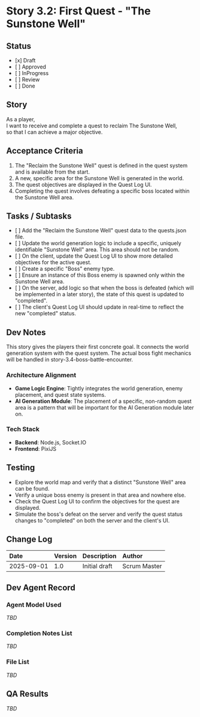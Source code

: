 # **Story 3.2: First Quest \- "The Sunstone Well"**

## **Status**

* \[x\] Draft  
* \[ \] Approved  
* \[ \] InProgress  
* \[ \] Review  
* \[ \] Done

## **Story**

As a player,  
I want to receive and complete a quest to reclaim The Sunstone Well,  
so that I can achieve a major objective.

## **Acceptance Criteria**

1. The "Reclaim the Sunstone Well" quest is defined in the quest system and is available from the start.  
2. A new, specific area for the Sunstone Well is generated in the world.  
3. The quest objectives are displayed in the Quest Log UI.  
4. Completing the quest involves defeating a specific boss located within the Sunstone Well area.

## **Tasks / Subtasks**

* \[ \] Add the "Reclaim the Sunstone Well" quest data to the quests.json file.  
* \[ \] Update the world generation logic to include a specific, uniquely identifiable "Sunstone Well" area. This area should not be random.  
* \[ \] On the client, update the Quest Log UI to show more detailed objectives for the active quest.  
* \[ \] Create a specific "Boss" enemy type.  
* \[ \] Ensure an instance of this Boss enemy is spawned only within the Sunstone Well area.  
* \[ \] On the server, add logic so that when the boss is defeated (which will be implemented in a later story), the state of this quest is updated to "completed".  
* \[ \] The client's Quest Log UI should update in real-time to reflect the new "completed" status.

## **Dev Notes**

This story gives the players their first concrete goal. It connects the world generation system with the quest system. The actual boss fight mechanics will be handled in story-3.4-boss-battle-encounter.

### **Architecture Alignment**

* **Game Logic Engine**: Tightly integrates the world generation, enemy placement, and quest state systems.  
* **AI Generation Module**: The placement of a specific, non-random quest area is a pattern that will be important for the AI Generation module later on.

### **Tech Stack**

* **Backend**: Node.js, Socket.IO  
* **Frontend**: PixiJS

## **Testing**

* Explore the world map and verify that a distinct "Sunstone Well" area can be found.  
* Verify a unique boss enemy is present in that area and nowhere else.  
* Check the Quest Log UI to confirm the objectives for the quest are displayed.  
* Simulate the boss's defeat on the server and verify the quest status changes to "completed" on both the server and the client's UI.

## **Change Log**

| Date | Version | Description | Author |
| :---- | :---- | :---- | :---- |
| 2025-09-01 | 1.0 | Initial draft | Scrum Master |

## **Dev Agent Record**

### **Agent Model Used**

*TBD*

### **Completion Notes List**

*TBD*

### **File List**

*TBD*

## **QA Results**

*TBD*
